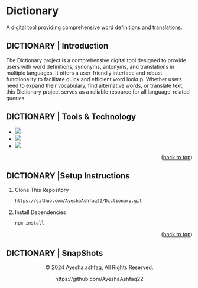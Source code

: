 # Dictionary
A digital tool providing comprehensive word definitions and translations.
<a name="readme-top"></a>
## DICTIONARY | Introduction

The Dictionary project is a comprehensive digital tool designed to provide users with word definitions, synonyms, antonyms, and translations in multiple languages. It offers a user-friendly interface and robust functionality to facilitate quick and efficient word lookup. Whether users need to expand their vocabulary, find alternative words, or translate text, this Dictionary project serves as a reliable resource for all language-related queries.

## DICTIONARY | Tools & Technology
* <img src="https://img.shields.io/badge/HTML5-E34F26?style=for-the-badge&logo=html5&logoColor=white" />
* <img src="https://img.shields.io/badge/CSS3-1572B6?style=for-the-badge&logo=css3&logoColor=white" />
* <img src="https://img.shields.io/badge/Visual_Studio_Code-0078D4?style=for-the-badge&logo=visual%20studio%20code&logoColor=white" />

<p align="right">(<a href="#readme-top">back to top</a>)</p>


## DICTIONARY |Setup Instructions


  
1. Clone This Repository
   ```sh
   https://github.com/AyeshaAshfaq22/Dictionary.git
2. Install Dependencies
   ```sh
   npm install 

<p align="right">(<a href="#readme-top">back to top</a>)</p>


## DICTIONARY  | SnapShots



<p align="center"> © 2024 Ayesha ashfaq, All Rights Reserved. </p>
<p align="center">
https://github.com/AyeshaAshfaq22
</p>


